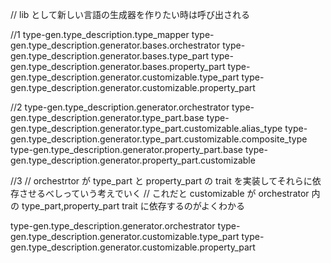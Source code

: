 // lib として新しい言語の生成器を作りたい時は呼び出される

//1
type-gen.type_description.type_mapper
type-gen.type_description.generator.bases.orchestrator
type-gen.type_description.generator.bases.type_part
type-gen.type_description.generator.bases.property_part
type-gen.type_description.generator.customizable.type_part
type-gen.type_description.generator.customizable.property_part

//2
type-gen.type_description.generator.orchestrator
type-gen.type_description.generator.type_part.base
type-gen.type_description.generator.type_part.customizable.alias_type
type-gen.type_description.generator.type_part.customizable.composite_type
type-gen.type_description.generator.property_part.base
type-gen.type_description.generator.property_part.customizable

//3
// orchestrtor が type_part と property_part の trait を実装してそれらに依存させるべしっていう考えでいく
// これだと customizable が orchestrator 内の type_part,property_part trait に依存するのがよくわかる

type-gen.type_description.generator.orchestrator
type-gen.type_description.generator.customizable.type_part
type-gen.type_description.generator.customizable.property_part
